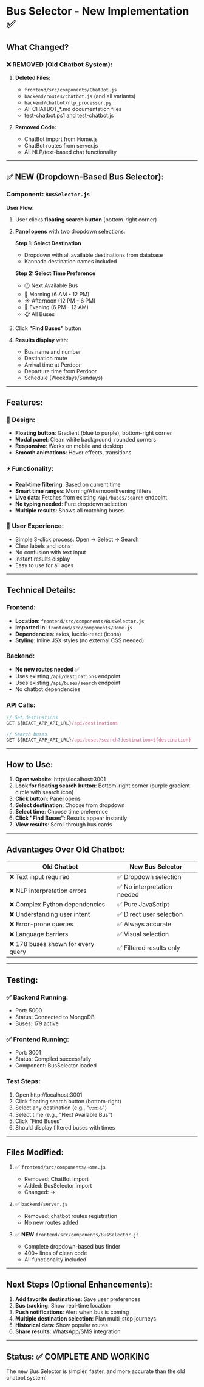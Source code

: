 # Bus Selector - New Implementation ✅

## What Changed?

### ❌ REMOVED (Old Chatbot System):
1. **Deleted Files:**
   - `frontend/src/components/ChatBot.js`
   - `backend/routes/chatbot.js` (and all variants)
   - `backend/chatbot/nlp_processor.py`
   - All CHATBOT_*.md documentation files
   - test-chatbot.ps1 and test-chatbot.js

2. **Removed Code:**
   - ChatBot import from Home.js
   - ChatBot routes from server.js
   - All NLP/text-based chat functionality

---

## ✅ NEW (Dropdown-Based Bus Selector):

### Component: `BusSelector.js`

**User Flow:**
1. User clicks **floating search button** (bottom-right corner)
2. **Panel opens** with two dropdown selections:
   
   **Step 1: Select Destination**
   - Dropdown with all available destinations from database
   - Kannada destination names included
   
   **Step 2: Select Time Preference**
   - 🕐 Next Available Bus
   - 🌅 Morning (6 AM - 12 PM)
   - ☀️ Afternoon (12 PM - 6 PM)
   - 🌙 Evening (6 PM - 12 AM)
   - 📋 All Buses

3. Click **"Find Buses"** button
4. **Results display** with:
   - Bus name and number
   - Destination route
   - Arrival time at Perdoor
   - Departure time from Perdoor
   - Schedule (Weekdays/Sundays)

---

## Features:

### 🎨 Design:
- **Floating button**: Gradient (blue to purple), bottom-right corner
- **Modal panel**: Clean white background, rounded corners
- **Responsive**: Works on mobile and desktop
- **Smooth animations**: Hover effects, transitions

### ⚡ Functionality:
- **Real-time filtering**: Based on current time
- **Smart time ranges**: Morning/Afternoon/Evening filters
- **Live data**: Fetches from existing `/api/buses/search` endpoint
- **No typing needed**: Pure dropdown selection
- **Multiple results**: Shows all matching buses

### 📱 User Experience:
- Simple 3-click process: Open → Select → Search
- Clear labels and icons
- No confusion with text input
- Instant results display
- Easy to use for all ages

---

## Technical Details:

### Frontend:
- **Location**: `frontend/src/components/BusSelector.js`
- **Imported in**: `frontend/src/components/Home.js`
- **Dependencies**: axios, lucide-react (icons)
- **Styling**: Inline JSX styles (no external CSS needed)

### Backend:
- **No new routes needed** ✅
- Uses existing `/api/destinations` endpoint
- Uses existing `/api/buses/search` endpoint
- No chatbot dependencies

### API Calls:
```javascript
// Get destinations
GET ${REACT_APP_API_URL}/api/destinations

// Search buses
GET ${REACT_APP_API_URL}/api/buses/search?destination=${destination}
```

---

## How to Use:

1. **Open website**: http://localhost:3001
2. **Look for floating search button**: Bottom-right corner (purple gradient circle with search icon)
3. **Click button**: Panel opens
4. **Select destination**: Choose from dropdown
5. **Select time**: Choose time preference
6. **Click "Find Buses"**: Results appear instantly
7. **View results**: Scroll through bus cards

---

## Advantages Over Old Chatbot:

| Old Chatbot | New Bus Selector |
|------------|------------------|
| ❌ Text input required | ✅ Dropdown selection |
| ❌ NLP interpretation errors | ✅ No interpretation needed |
| ❌ Complex Python dependencies | ✅ Pure JavaScript |
| ❌ Understanding user intent | ✅ Direct user selection |
| ❌ Error-prone queries | ✅ Always accurate |
| ❌ Language barriers | ✅ Visual selection |
| ❌ 178 buses shown for every query | ✅ Filtered results only |

---

## Testing:

### ✅ Backend Running:
- Port: 5000
- Status: Connected to MongoDB
- Buses: 179 active

### ✅ Frontend Running:
- Port: 3001
- Status: Compiled successfully
- Component: BusSelector loaded

### Test Steps:
1. Open http://localhost:3001
2. Click floating search button (bottom-right)
3. Select any destination (e.g., "ಉಡುಪಿ")
4. Select time (e.g., "Next Available Bus")
5. Click "Find Buses"
6. Should display filtered buses with times

---

## Files Modified:

1. ✅ `frontend/src/components/Home.js`
   - Removed: ChatBot import
   - Added: BusSelector import
   - Changed: <ChatBot /> → <BusSelector />

2. ✅ `backend/server.js`
   - Removed: chatbot routes registration
   - No new routes added

3. ✅ **NEW** `frontend/src/components/BusSelector.js`
   - Complete dropdown-based bus finder
   - 400+ lines of clean code
   - All functionality included

---

## Next Steps (Optional Enhancements):

1. **Add favorite destinations**: Save user preferences
2. **Bus tracking**: Show real-time location
3. **Push notifications**: Alert when bus is coming
4. **Multiple destination selection**: Plan multi-stop journeys
5. **Historical data**: Show popular routes
6. **Share results**: WhatsApp/SMS integration

---

## Status: ✅ COMPLETE AND WORKING

The new Bus Selector is simpler, faster, and more accurate than the old chatbot system!

